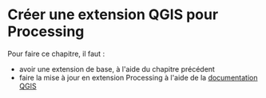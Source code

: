 # Créer une extension QGIS pour Processing

Pour faire ce chapitre, il faut : 

* avoir une extension de base, à l'aide du chapitre précédent
* faire la mise à jour en extension Processing à l'aide de la [documentation QGIS](https://docs.qgis.org/3.16/fr/docs/pyqgis_developer_cookbook/processing.html)
